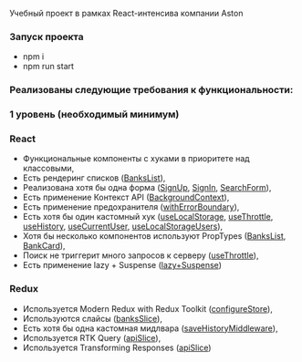Учебный проект в рамках React-интенсива компании Aston

### Запуск проекта

- npm i
- npm run start

### Реализованы следующие требования к функциональности:

### 1 уровень (необходимый минимум)

### React

- Функциональные компоненты c хуками в приоритете над классовыми,
- Есть рендеринг списков ([BanksList](./src/widgets/BanksList/BanksList.tsx)),
- Реализована хотя бы одна форма ([SignUp](./src/features/auth/signUp/ui/SignUpForm/SignUpForm.tsx), [SignIn](./src/features/auth/signIn/ui/SignInForm/SignInForm.tsx), [SearchForm](./src/features/search/ui/SearchForm/SearchForm.tsx)),
- Есть применение Контекст API ([BackgroundContext](./src/app/index.tsx)),
- Есть применение предохранителя ([withErrorBoundary](./src/index.tsx)),
- Есть хотя бы один кастомный хук ([useLocalStorage](./src/shared/hooks/useLocalStorage.ts), [useThrottle](./src/shared/hooks/useThrottle.ts), [useHistory](./src/shared/hooks/useHistory.ts), [useCurrentUser](./src/shared//hooks/useCurrentUser.ts), [useLocalStorageUsers](./src/shared/hooks/useLocalStorageUsers.ts)),
- Хотя бы несколько компонентов используют PropTypes ([BanksList](./src/widgets/BanksList/BanksList.tsx), [BankCard](./src/entities/bank/ui/bank-card/index.tsx)),
- Поиск не триггерит много запросов к серверу ([useThrottle](./src/shared/hooks/useThrottle.ts)),
- Есть применение lazy + Suspense ([lazy+Suspense](./src/app/index.tsx))

### Redux

- Используется Modern Redux with Redux Toolkit ([configureStore](./src/app/redux/store.ts)),
- Используются слайсы ([banksSlice](./src/app/redux/banksSlice.ts)),
- Есть хотя бы одна кастомная мидлвара ([saveHistoryMiddleware](./src/app/redux/saveHistoryMiddleware.ts)),
- Используется RTK Query ([apiSlice](./src/app/redux/apiSlice.ts)),
- Используется Transforming Responses ([apiSlice](./src/app/redux/apiSlice.ts))
